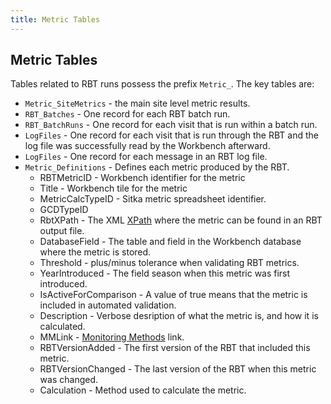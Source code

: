 ```yaml
---
title: Metric Tables
---
```


## Metric Tables

Tables related to RBT runs possess the prefix `Metric_`. The key tables are:

- `Metric_SiteMetrics` - the main site level metric results.
- `RBT_Batches` - One record for each RBT batch run.
- `RBT_BatchRuns` - One record for each visit that is run within a batch run.
- `LogFiles` - One record for each visit that is run through the RBT and the log file was successfully read by the Workbench afterward.
- `LogFiles` - One record for each message in an RBT log file.
- `Metric_Definitions` - Defines each metric produced by the RBT.
  - RBTMetricID - Workbench identifier for the metric
  - Title - Workbench tile for the metric
  - MetricCalcTypeID - Sitka metric spreadsheet identifier.
  - GCDTypeID
  - RbtXPath - The XML [XPath](http://en.wikipedia.org/wiki/XPath) where the metric can be found in an RBT output file.
  - DatabaseField - The table and field in the Workbench database where the metric is stored.
  - Threshold - plus/minus tolerance when validating RBT metrics.
  - YearIntroduced - The field season when this metric was first introduced.
  - IsActiveForComparison - A value of true means that the metric is included in automated validation.
  - Description - Verbose desription of what the metric is, and how it is calculated.
  - MMLink - [Monitoring Methods](https://www.monitoringmethods.org) link.
  - RBTVersionAdded - The first version of the RBT that included this metric.
  - RBTVersionChanged - The last version of the RBT when this metric was changed.
  - Calculation - Method used to calculate the metric.